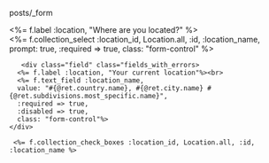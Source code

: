   
  posts/_form
  <div class="field" class="fields_with_errors">
      <p>
        <%= f.label :location, "Where are you located?" %><br/>
        <%= f.collection_select :location_id, 
          Location.all, 
          :id, 
          :location_name,
          prompt: true, 
          :required => true, 
          class: "form-control"
        %>
      </p>
    </div>

       <div class="field" class="fields_with_errors>
      <%= f.label :location, "Your current location"%><br>
      <%= f.text_field :location_name, 
      value: "#{@ret.country.name}, #{@ret.city.name} #{@ret.subdivisions.most_specific.name}", 
      :required => true, 
      :disabled => true,
      class: "form-control"%>
    </div>

     <%= f.collection_check_boxes :location_id, Location.all, :id, :location_name %>